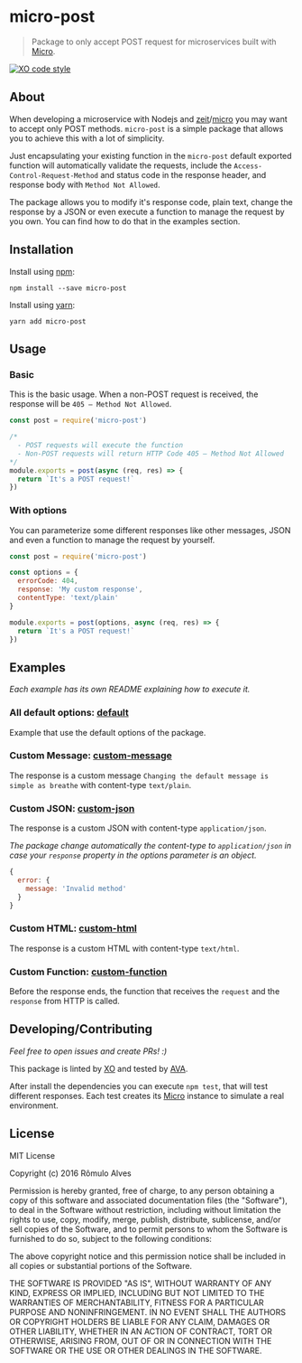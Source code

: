 # micro-post

> Package to only accept POST request for microservices built with [Micro](https://github.com/zeit/micro).

[![XO code style](https://img.shields.io/badge/code_style-XO-5ed9c7.svg)](https://github.com/sindresorhus/xo)

## About

When developing a microservice with Nodejs and [zeit](https://github.com/zeit)/[micro](https://github.com/zeit/micro) you may want to accept only POST methods.
`micro-post` is a simple package that allows you to achieve this with a lot of simplicity.

Just encapsulating your existing function in the `micro-post` default exported function will automatically validate the requests, include the `Access-Control-Request-Method` and status code in the response header, and response body with `Method Not Allowed`.

The package allows you to modify it's response code, plain text, change the response by a JSON or even execute a function to manage the request by you own. You can find how to do that in the examples section.


## Installation

Install using [npm](https://www.npmjs.com/):
```
npm install --save micro-post
```

Install using [yarn](https://yarnpkg.com/en/):
```
yarn add micro-post
```

## Usage

### Basic

This is the basic usage. When a non-POST request is received, the response will be `405 – Method Not Allowed`.

```js
const post = require('micro-post')

/*
  - POST requests will execute the function
  - Non-POST requests will return HTTP Code 405 – Method Not Allowed
*/
module.exports = post(async (req, res) => {
  return `It's a POST request!`
})
```

### With options

You can parameterize some different responses like other messages, JSON and even a function to manage the request by yourself.

```js
const post = require('micro-post')

const options = {
  errorCode: 404,
  response: 'My custom response',
  contentType: 'text/plain'
}

module.exports = post(options, async (req, res) => {
  return `It's a POST request!`
})
```

## Examples

*Each example has its own README explaining how to execute it.*

### All default options: <a href="./example/default">default</a>

Example that use the default options of the package.

### Custom Message: <a href="./examples/custom-message">custom-message</a>

The response is a custom message `Changing the default message is simple as breathe` with content-type `text/plain`.


### Custom JSON: <a href="./example/custom-json">custom-json</a>

The response is a custom JSON  with content-type `application/json`.

*The package change automatically the content-type to `application/json` in case your `response` property in the options parameter is an object.*

```js
{
  error: {
    message: 'Invalid method'
  }
}
```

### Custom HTML: <a href="./example/custom-html">custom-html</a>

The response is a custom HTML  with content-type `text/html`.


### Custom Function: <a href="./example/custom-function">custom-function</a>

Before the response ends, the function that receives the `request` and the `response` from HTTP is called.

## Developing/Contributing

*Feel free to open issues and create PRs! :)*

This package is linted by [XO](https://github.com/sindresorhus/xo) and tested by [AVA](https://github.com/avajs/ava).

After install the dependencies you can execute `npm test`, that will test different responses. Each test creates its [Micro](https://github.com/zeit/micro) instance to simulate a real environment.


## License

MIT License

Copyright (c) 2016 Rômulo Alves

Permission is hereby granted, free of charge, to any person obtaining a copy
of this software and associated documentation files (the "Software"), to deal
in the Software without restriction, including without limitation the rights
to use, copy, modify, merge, publish, distribute, sublicense, and/or sell
copies of the Software, and to permit persons to whom the Software is
furnished to do so, subject to the following conditions:

The above copyright notice and this permission notice shall be included in all
copies or substantial portions of the Software.

THE SOFTWARE IS PROVIDED "AS IS", WITHOUT WARRANTY OF ANY KIND, EXPRESS OR
IMPLIED, INCLUDING BUT NOT LIMITED TO THE WARRANTIES OF MERCHANTABILITY,
FITNESS FOR A PARTICULAR PURPOSE AND NONINFRINGEMENT. IN NO EVENT SHALL THE
AUTHORS OR COPYRIGHT HOLDERS BE LIABLE FOR ANY CLAIM, DAMAGES OR OTHER
LIABILITY, WHETHER IN AN ACTION OF CONTRACT, TORT OR OTHERWISE, ARISING FROM,
OUT OF OR IN CONNECTION WITH THE SOFTWARE OR THE USE OR OTHER DEALINGS IN THE
SOFTWARE.
